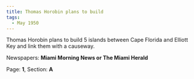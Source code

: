 ```yaml
---  
title: Thomas Horobin plans to build  
tags:  
  - May 1950  
---  
```

  
Thomas Horobin plans to build 5 islands between Cape Florida and Elliott Key and link them with a causeway.  
  
Newspapers: **Miami Morning News or The Miami Herald**  
  
Page: **1**, Section: **A** 

